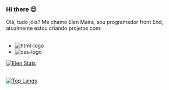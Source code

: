 ### Hi there 😊

Olá, tudo jóia? Me chamo Elen Maira, sou programador front End, atualmente estou criando projetos com:
<br>
<br>

- <img src="https://img.shields.io/badge/HTML5-E34F26?style=for-the-badge&logo=html5&logoColor=white" alt="html-logo" />
- <img src= "https://img.shields.io/badge/CSS3-1572B6?style=for-the-badge&logo=css3&logoColor=white" alt="css-logo" />

[![Elen Stats](https://github-readme-stats.vercel.app/api?username=ElenMaira)](https://github.com/anuraghazra/github-readme-stats)
<br>
<br>

[![Top Langs](https://github-readme-stats.vercel.app/api/top-langs/?username=ElenMaira)](https://github.com/anuraghazra/github-readme-stats)
<br>
<br>
